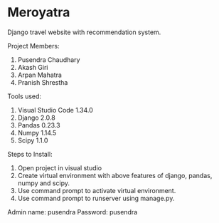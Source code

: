 # Meroyatra
Django travel website with recommendation system.

Project Members:
1. Pusendra Chaudhary
2. Akash Giri
3. Arpan Mahatra
4. Pranish Shrestha

Tools used:
1. Visual Studio Code 1.34.0
2. Django 2.0.8
3. Pandas 0.23.3
4. Numpy 1.14.5
5. Scipy 1.1.0

Steps to Install:
1. Open project in visual studio
2. Create virtual environment with above features of django, pandas, numpy and scipy.
3. Use command prompt to activate virtual environment.
4. Use command prompt to runserver using manage.py.

Admin name: pusendra
Password: pusendra
